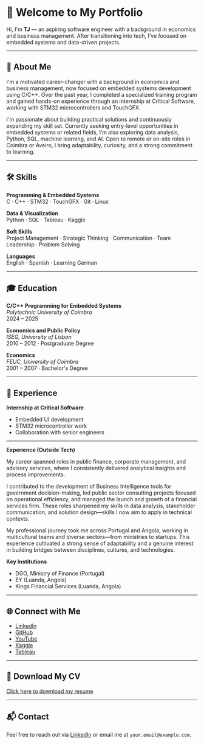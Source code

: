 # 👋 Welcome to My Portfolio

Hi, I'm **TJ** — an aspiring software engineer with a background in economics and business management. After transitioning into tech, I’ve focused on embedded systems and data-driven projects.

---

## 🧠 About Me

I'm a motivated career-changer with a background in economics and business management, now focused on embedded systems development using C/C++. Over the past year, I completed a specialized training program and gained hands-on experience through an internship at Critical Software, working with STM32 microcontrollers and TouchGFX.

I'm passionate about building practical solutions and continuously expanding my skill set. Currently seeking entry-level opportunities in embedded systems or related fields, I’m also exploring data analysis, Python, SQL, machine learning, and AI. Open to remote or on-site roles in Coimbra or Aveiro, I bring adaptability, curiosity, and a strong commitment to learning.

---

## 🛠️ Skills

**Programming & Embedded Systems**  
C · C++ · STM32 · TouchGFX · Git · Linux

**Data & Visualization**  
Python · SQL · Tableau · Kaggle

**Soft Skills**  
Project Management · Strategic Thinking · Communication · Team Leadership · Problem Solving

**Languages**  
English · Spanish · Learning German

---

## 🎓 Education

**C/C++ Programming for Embedded Systems**  
*Polytechnic University of Coimbra*  
2024 – 2025

**Economics and Public Policy**  
*ISEG, University of Lisbon*  
2010 – 2012 · Postgraduate Degree

**Economics**  
*FEUC, University of Coimbra*  
2001 – 2007 · Bachelor's Degree

---

## 💼 Experience

**Internship at Critical Software**  
- Embedded UI development  
- STM32 microcontroller work  
- Collaboration with senior engineers

---

**Experience (Outside Tech)**  

My career spanned roles in public finance, corporate management, and advisory services, where I consistently delivered analytical insights and process improvements.

I contributed to the development of Business Intelligence tools for government decision-making, led public sector consulting projects focused on operational efficiency, and managed the launch and growth of a financial services firm. These roles sharpened my skills in data analysis, stakeholder communication, and solution design—skills I now aim to apply in technical contexts.

My professional journey took me across Portugal and Angola, working in multicultural teams and diverse sectors—from ministries to startups. This experience cultivated a strong sense of adaptability and a genuine interest in building bridges between disciplines, cultures, and technologies.

**Key Institutions**  
- DGO, Ministry of Finance (Portugal)  
- EY (Luanda, Angola)  
- Kings Financial Services (Luanda, Angola)

---

## 🌐 Connect with Me

- [LinkedIn](https://linkedin.com/in/t14gom3s)  
- [GitHub](https://github.com/tejotago)  
- [YouTube](https://www.youtube.com/@touchgfx-stm32-learning-02hero)  
- [Kaggle](https://www.kaggle.com/tejota)  
- [Tableau](https://public.tableau.com/app/profile/t.jota/vizzes)

---

## 📄 Download My CV

[Click here to download my resume](docs/assets/TJota_CV.pdf)

---

## 📬 Contact

Feel free to reach out via [LinkedIn](https://linkedin.com/in/t14gom3s) or email me at `your.email@example.com`.

